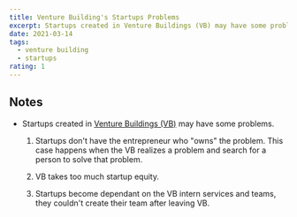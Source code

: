 ```yaml
---
title: Venture Building's Startups Problems
excerpt: Startups created in Venture Buildings (VB) may have some problems.
date: 2021-03-14
tags:
  - venture building
  - startups
rating: 1
---
```


## Notes

- Startups created in [Venture Buildings (VB)](/zettelkasten/startup-studio) may have some problems.

  1. Startups don't have the entrepreneur who "owns" the problem. This case happens when the VB realizes a problem and search for a person to solve that problem.

  1. VB takes too much startup equity.

  1. Startups become dependant on the VB intern services and teams, they couldn't create their team after leaving VB.
